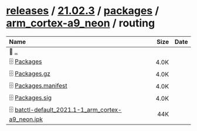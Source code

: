 ---
---

# [releases](/releases/) / [21.02.3](/releases/21.02.3/) / [packages](/releases/21.02.3/packages/) / [arm_cortex-a9_neon](/releases/21.02.3/packages/arm_cortex-a9_neon/) / routing


| Name | Size | Date |
|:---|---:|---|
| 📁 [..](../) | | |
| 🗄️ [Packages](./Packages) | 4.0K | |
| 🗄️ [Packages.gz](./Packages.gz) | 4.0K | |
| 🗄️ [Packages.manifest](./Packages.manifest) | 4.0K | |
| 🗄️ [Packages.sig](./Packages.sig) | 4.0K | |
| 🗄️ [batctl-default_2021.1-1_arm_cortex-a9_neon.ipk](./batctl-default_2021.1-1_arm_cortex-a9_neon.ipk) | 44K | |

